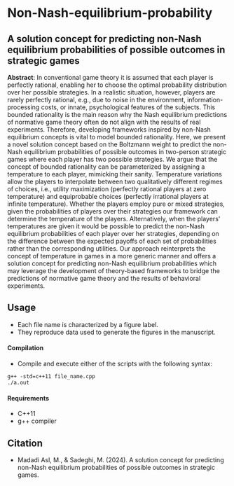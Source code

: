 # Non-Nash-equilibrium-probability

## A solution concept for predicting non-Nash equilibrium probabilities of possible outcomes in strategic games

**Abstract**: ‎In conventional game theory it is assumed that each player is perfectly rational‎, ‎enabling her to choose the optimal probability distribution over her possible strategies‎. ‎In a realistic situation‎, ‎however‎, ‎players are rarely perfectly rational‎, ‎e.g.‎, ‎due to noise in the environment, information-processing costs, or innate, psychological features of the subjects‎. ‎This bounded rationality is the main reason why the Nash equilibrium predictions of normative game theory often do not align with the results of real experiments‎. ‎Therefore‎, ‎developing frameworks inspired by non-Nash equilibrium concepts is vital to model bounded rationality‎. ‎Here‎, ‎we present a novel solution concept based on the Boltzmann weight to predict the non-Nash equilibrium probabilities of possible outcomes in two-person strategic games where each player has two possible strategies‎. ‎We argue that the concept of bounded rationality can be parameterized by assigning a temperature to each player‎, ‎mimicking their sanity‎. ‎Temperature variations allow the players to interpolate between two qualitatively different regimes of choices‎, ‎i.e.‎, ‎utility maximization (perfectly rational players at zero temperature) and equiprobable choices (perfectly irrational players at infinite temperature)‎. ‎Whether the players employ pure or mixed strategies‎, ‎given the probabilities of players over their strategies our framework can determine the temperature of the players‎. ‎Alternatively‎, ‎when the players' temperatures are given it would be possible to predict the non-Nash equilibrium probabilities of each player over her strategies‎, ‎depending on the difference between the expected payoffs of each set of probabilities rather than the corresponding utilities‎. ‎Our approach reinterprets the concept of temperature in games in a more generic manner and offers a solution concept for predicting non-Nash equilibrium probabilities which may leverage the development of theory-based frameworks to bridge the predictions of normative game theory and the results of behavioral experiments‎.

## Usage

- Each file name is characterized by a figure label.
- They reproduce data used to generate the figures in the manuscript.

#### Compilation

- Compile and execute either of the scripts with the following syntax:

```
g++ -std=c++11 file_name.cpp
./a.out
```

#### Requirements

- C++11
- g++ compiler

## Citation

- Madadi Asl, M., & Sadeghi, M. (2024). A solution concept for predicting non-Nash equilibrium probabilities of possible outcomes in strategic games.
